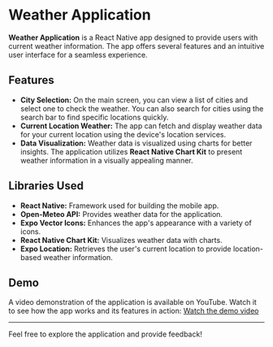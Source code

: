 # Weather Application

**Weather Application** is a React Native app designed to provide users with current weather information. The app offers several features and an intuitive user interface for a seamless experience.

## Features

- **City Selection:** On the main screen, you can view a list of cities and select one to check the weather. You can also search for cities using the search bar to find specific locations quickly.
- **Current Location Weather:** The app can fetch and display weather data for your current location using the device's location services.
- **Data Visualization:** Weather data is visualized using charts for better insights. The application utilizes **React Native Chart Kit** to present weather information in a visually appealing manner.

## Libraries Used

- **React Native:** Framework used for building the mobile app.
- **Open-Meteo API:** Provides weather data for the application.
- **Expo Vector Icons:** Enhances the app's appearance with a variety of icons.
- **React Native Chart Kit:** Visualizes weather data with charts.
- **Expo Location:** Retrieves the user's current location to provide location-based weather information.

## Demo

A video demonstration of the application is available on YouTube. Watch it to see how the app works and its features in action: [Watch the demo video](https://www.youtube.com/your-video-link)

---

Feel free to explore the application and provide feedback!
